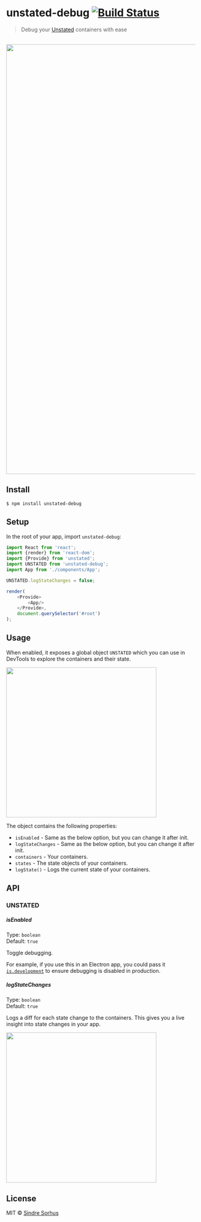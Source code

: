 # unstated-debug [![Build Status](https://travis-ci.org/sindresorhus/unstated-debug.svg?branch=master)](https://travis-ci.org/sindresorhus/unstated-debug)

> Debug your [Unstated](https://github.com/jamiebuilds/unstated) containers with ease

<br>
<img src="screenshot.png" width="1145">


## Install

```
$ npm install unstated-debug
```


## Setup

In the root of your app, import `unstated-debug`:

```js
import React from 'react';
import {render} from 'react-dom';
import {Provide} from 'unstated';
import UNSTATED from 'unstated-debug';
import App from './components/App';

UNSTATED.logStateChanges = false;

render(
	<Provide>
		<App/>
	</Provide>,
	document.querySelector('#root')
);
```


## Usage

When enabled, it exposes a global object `UNSTATED` which you can use in DevTools to explore the containers and their state.

<img src="screenshot-explore.png" width="400">

The object contains the following properties:

- `isEnabled` - Same as the below option, but you can change it after init.
- `logStateChanges` - Same as the below option, but you can change it after init.
- `containers` - Your containers.
- `states` - The state objects of your containers.
- `logState()` - Logs the current state of your containers.


## API

### UNSTATED

##### isEnabled

Type: `boolean`<br>
Default: `true`

Toggle debugging.

For example, if you use this in an Electron app, you could pass it [`is.development`](https://github.com/sindresorhus/electron-util#is) to ensure debugging is disabled in production.

##### logStateChanges

Type: `boolean`<br>
Default: `true`

Logs a diff for each state change to the containers. This gives you a live insight into state changes in your app.

<img src="screenshot-diff.png" width="400">


## License

MIT © [Sindre Sorhus](https://sindresorhus.com)
